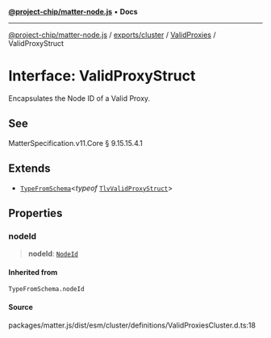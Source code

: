 [**@project-chip/matter-node.js**](../../../../../README.md) • **Docs**

***

[@project-chip/matter-node.js](../../../../../modules.md) / [exports/cluster](../../../README.md) / [ValidProxies](../README.md) / ValidProxyStruct

# Interface: ValidProxyStruct

Encapsulates the Node ID of a Valid Proxy.

## See

MatterSpecification.v11.Core § 9.15.15.4.1

## Extends

- [`TypeFromSchema`](../../../../tlv/README.md#typefromschemas)\<*typeof* [`TlvValidProxyStruct`](../README.md#tlvvalidproxystruct)\>

## Properties

### nodeId

> **nodeId**: [`NodeId`](../../../../datatype/README.md#nodeid)

#### Inherited from

`TypeFromSchema.nodeId`

#### Source

packages/matter.js/dist/esm/cluster/definitions/ValidProxiesCluster.d.ts:18
